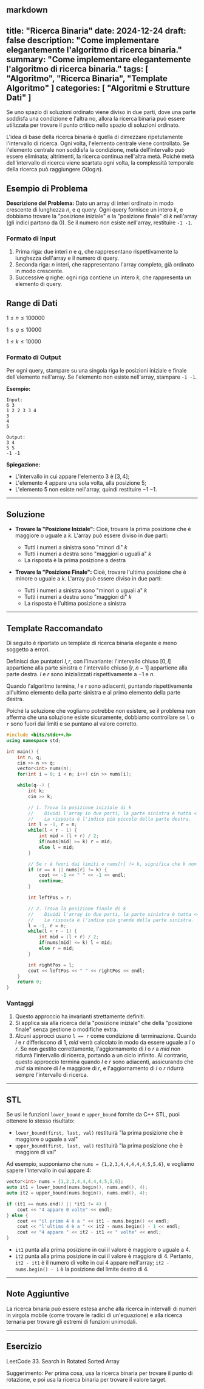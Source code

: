 markdown
---
title: "Ricerca Binaria"
date: 2024-12-24
draft: false
description: "Come implementare elegantemente l'algoritmo di ricerca binaria."
summary: "Come implementare elegantemente l'algoritmo di ricerca binaria."
tags: [ "Algoritmo", "Ricerca Binaria", "Template Algoritmo" ]
categories: [ "Algoritmi e Strutture Dati" ]
---

Se uno spazio di soluzioni ordinato viene diviso in due parti, dove una parte soddisfa una condizione e l'altra no, allora la ricerca binaria può essere utilizzata per trovare il punto critico nello spazio di soluzioni ordinato.

L'idea di base della ricerca binaria è quella di dimezzare ripetutamente l'intervallo di ricerca. Ogni volta, l'elemento centrale viene controllato. Se l'elemento centrale non soddisfa la condizione, metà dell'intervallo può essere eliminata; altrimenti, la ricerca continua nell'altra metà. Poiché metà dell'intervallo di ricerca viene scartata ogni volta, la complessità temporale della ricerca può raggiungere $O(\log n)$.

## Esempio di Problema

**Descrizione del Problema:**
Dato un array di interi ordinato in modo crescente di lunghezza $n$, e $q$ query. Ogni query fornisce un intero $k$, e dobbiamo trovare la "posizione iniziale" e la "posizione finale" di $k$ nell'array (gli indici partono da 0). Se il numero non esiste nell'array, restituire `-1 -1`.

### Formato di Input

1. Prima riga: due interi $n$ e $q$, che rappresentano rispettivamente la lunghezza dell'array e il numero di query.
2. Seconda riga: $n$ interi, che rappresentano l'array completo, già ordinato in modo crescente.
3. Successive $q$ righe: ogni riga contiene un intero $k$, che rappresenta un elemento di query.

## Range di Dati

$1 \leq n \leq 100000$

$1 \leq q \leq 10000$

$1 \leq k \leq 10000$

### Formato di Output

Per ogni query, stampare su una singola riga le posizioni iniziale e finale dell'elemento nell'array. Se l'elemento non esiste nell'array, stampare `-1 -1`.

**Esempio:**

```
Input:
6 3
1 2 2 3 3 4
3
4
5

Output:
3 4
5 5
-1 -1
```

**Spiegazione:**

- L'intervallo in cui appare l'elemento $3$ è $[3, 4]$;
- L'elemento $4$ appare una sola volta, alla posizione $5$;
- L'elemento $5$ non esiste nell'array, quindi restituire $-1$ $-1$.

---

## Soluzione

- **Trovare la "Posizione Iniziale":**
  Cioè, trovare la prima posizione che è maggiore o uguale a $k$. L'array può essere diviso in due parti:
    - Tutti i numeri a sinistra sono "minori di" $k$
    - Tutti i numeri a destra sono "maggiori o uguali a" $k$
    - La risposta è la prima posizione a destra

- **Trovare la "Posizione Finale":**
  Cioè, trovare l'ultima posizione che è minore o uguale a $k$. L'array può essere diviso in due parti:
    - Tutti i numeri a sinistra sono "minori o uguali a" $k$
    - Tutti i numeri a destra sono "maggiori di" $k$
    - La risposta è l'ultima posizione a sinistra

---

## Template Raccomandato

Di seguito è riportato un template di ricerca binaria elegante e meno soggetto a errori.

Definisci due puntatori $l, r$, con l'invariante: l'intervallo chiuso $[0, l]$ appartiene alla parte sinistra e l'intervallo chiuso $[r, n - 1]$ appartiene alla parte destra. $l$ e $r$ sono inizializzati rispettivamente a $-1$ e $n$.

Quando l'algoritmo termina, $l$ e $r$ sono adiacenti, puntando rispettivamente all'ultimo elemento della parte sinistra e al primo elemento della parte destra.

Poiché la soluzione che vogliamo potrebbe non esistere, se il problema non afferma che una soluzione esiste sicuramente, dobbiamo controllare se `l` o `r` sono fuori dai limiti e se puntano al valore corretto.

```cpp
#include <bits/stdc++.h>
using namespace std;

int main() {
    int n, q;
    cin >> n >> q;
    vector<int> nums(n);
    for(int i = 0; i < n; i++) cin >> nums[i];

    while(q--) {
        int k;
        cin >> k;

        // 1. Trova la posizione iniziale di k
        //    Dividi l'array in due parti, la parte sinistra è tutta < k, e la parte destra è tutta >= k.
        //    La risposta è l'indice più piccolo della parte destra.
        int l = -1, r = n;
        while(l < r - 1) {
            int mid = (l + r) / 2;
            if(nums[mid] >= k) r = mid; 
            else l = mid;
        }

        // Se r è fuori dai limiti o nums[r] != k, significa che k non esiste
        if (r == n || nums[r] != k) {
            cout << -1 << " " << -1 << endl;
            continue;
        }

        int leftPos = r;

        // 2. Trova la posizione finale di k
        //    Dividi l'array in due parti, la parte sinistra è tutta <= k, e la parte destra è tutta > k.
        //    La risposta è l'indice più grande della parte sinistra.
        l = -1, r = n;
        while(l < r - 1) {
            int mid = (l + r) / 2;
            if(nums[mid] <= k) l = mid;
            else r = mid;
        }

        int rightPos = l;
        cout << leftPos << " " << rightPos << endl;
    }
    return 0;
}
```

### Vantaggi

1. Questo approccio ha invarianti strettamente definiti.
2. Si applica sia alla ricerca della "posizione iniziale" che della "posizione finale" senza gestione o modifiche extra.
3. Alcuni approcci usano `l == r` come condizione di terminazione. Quando $l$ e $r$ differiscono di $1$, $mid$ verrà calcolato in modo da essere uguale a $l$ o $r$. Se non gestito correttamente, l'aggiornamento di $l$ o $r$ a $mid$ non ridurrà l'intervallo di ricerca, portando a un ciclo infinito. Al contrario, questo approccio termina quando $l$ e $r$ sono adiacenti, assicurando che $mid$ sia minore di $l$ e maggiore di $r$, e l'aggiornamento di $l$ o $r$ ridurrà sempre l'intervallo di ricerca.

---

## STL

Se usi le funzioni `lower_bound` e `upper_bound` fornite da C++ STL, puoi ottenere lo stesso risultato:

- `lower_bound(first, last, val)` restituirà "la prima posizione che è maggiore o uguale a val"
- `upper_bound(first, last, val)` restituirà "la prima posizione che è maggiore di val"

Ad esempio, supponiamo che `nums = {1,2,3,4,4,4,4,4,5,5,6}`, e vogliamo sapere l'intervallo in cui appare 4:

```cpp
vector<int> nums = {1,2,3,4,4,4,4,4,5,5,6};
auto it1 = lower_bound(nums.begin(), nums.end(), 4);
auto it2 = upper_bound(nums.begin(), nums.end(), 4);

if (it1 == nums.end() || *it1 != 4) {
    cout << "4 appare 0 volte" << endl;
} else {
    cout << "il primo 4 è a " << it1 - nums.begin() << endl;
    cout << "l'ultimo 4 è a " << it2 - nums.begin() - 1 << endl;
    cout << "4 appare " << it2 - it1 << " volte" << endl;
}
```

- `it1` punta alla prima posizione in cui il valore è maggiore o uguale a $4$.
- `it2` punta alla prima posizione in cui il valore è maggiore di $4$.
  Pertanto, `it2 - it1` è il numero di volte in cui $4$ appare nell'array; `it2 - nums.begin() - 1` è la posizione del limite destro di $4$.

---

## Note Aggiuntive

La ricerca binaria può essere estesa anche alla ricerca in intervalli di numeri in virgola mobile (come trovare le radici di un'equazione) e alla ricerca ternaria per trovare gli estremi di funzioni unimodali.

---

## Esercizio

LeetCode 33. Search in Rotated Sorted Array

Suggerimento: Per prima cosa, usa la ricerca binaria per trovare il punto di rotazione, e poi usa la ricerca binaria per trovare il valore target.
